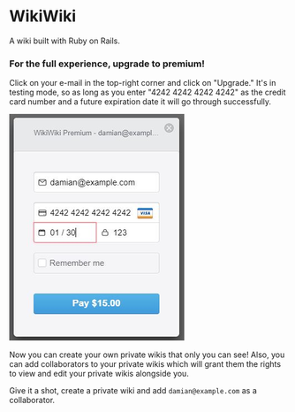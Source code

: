 # WikiWiki

A wiki built with Ruby on Rails.

### For the full experience, upgrade to premium!

Click on your e-mail in the top-right corner and click on "Upgrade." It's in testing
mode, so as long as you enter "4242 4242 4242 4242" as the credit card number and a
future expiration date it will go through successfully.

![Stripe](app/assets/images/stripe.jpg)

Now you can create your own private wikis that only you can see! Also, you can add
collaborators to your private wikis which will grant them the rights to view and edit
your private wikis alongside you.

Give it a shot, create a private wiki and add `damian@example.com` as a collaborator.
